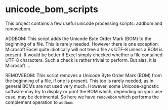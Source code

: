 # unicode_bom_scripts
This project contains a few useful unicode processing scripts: addbom and removebom.

ADDBOM: This script adds the Unicode Byte Order Mark (BOM) to the beginning of
a file. This is rarely needed. However there is one exception: Microsoft Excel
quite idiotically will not tree a file as UTF-8 unless a BOM is present. It would
be better if Excel simply checked whether a file contained UTF-8 characters. Such
a check is rather trivial to perform. But alas, it is Microsoft ...

REMOVEBOM: This script removes a Unicode Byte Order Mark (BOM) from the beginning
of a file, if one is present. This too is rarely needed, as in general BOMs are
not used very much. However, some Unicode-agnostic software may try to display or
print the BOM which, depending on your use case, may be detrimental. So here we
have `removebom` which performs the complement operation to `addbom`.


